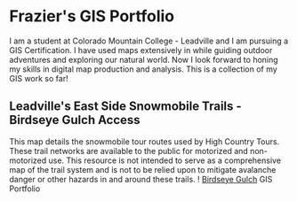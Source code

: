 # Frazier's GIS Portfolio
I am a student at Colorado Mountain College - Leadville and I am pursuing a GIS Certification. I have used maps extensively in while guiding outdoor adventures and exploring our natural world. Now I look forward to honing my skills in digital map production and analysis. This is a collection of my GIS work so far!

## Leadville's East Side Snowmobile Trails - Birdseye Gulch Access
This map details the snowmobile tour routes used by High Country Tours. These trail networks are available to the public for motorized and non-motorized use. This resource is not intended to serve as a comprehensive map of the trail system and is not to be relied upon to mitigate avalanche danger or other hazards in and around these trails.
! [Birdseye Gulch](BirdseyeGulchSBTrails.jpg)
GIS Portfolio
